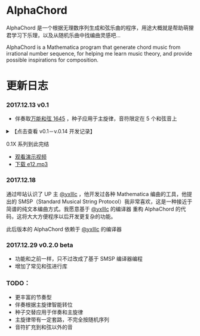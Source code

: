 AlphaChord
======

AlphaChord 是一个根据无理数序列生成和弦乐曲的程序，用途大概就是帮助萌狸君学习下乐理，以及从随机乐曲中找编曲灵感吧…

AlphaChord is a Mathematica program that generate chord music from irrational number sequence, for helping me learn music theory, and provide possible inspirations for composition.



更新日志
======

### 2017.12.13 v0.1

- 伴奏取[万能和弦 1645](https://www.bilibili.com/video/av17160192/) ，种子应用于主旋律，音符限定在 5 个和弦音上

<details>

<summary>【点击查看 v0.1－v.0.14 开发记录】</summary>

### 2017.12.14 v0.11

- 伴奏加入节奏一分为二和手动设置转位
- 主旋律在一个小节内用相同序列

### 2017.12.14 v0.12

- 主旋律数量翻倍，加入节奏提取表
- 主旋律每换一小节使用不同的节奏表，奇偶小节疏密交错，同样根据种子生成
- 主旋律乐器改成 Flute
- 主旋律每小节的第三段铺满

### 2017.12.14 v0.13

- 主旋律交替使用 Flute 和 Piano
- 伴奏音量小于主旋律音量

### 2017.12.14 v0.14

- 每两小节伴奏用不同节奏，同样根据种子生成
- 伴奏前面铺一节再进主旋律
- 中间和末尾加多音阶连弹点缀

### 2017.12.17 v0.14.1

- 修少量 bug

</details>


0.1X 系列到此完结

- [观看演示视频](http://www.bilibili.com/video/av17271600/)
- [下载 e12.mp3](https://github.com/LePtC/AlphaChord/raw/master/v0.14.1/e12.mp3)




### 2017.12.18

通过哔站认识了 UP 主 [@yxlllc](http://space.bilibili.com/75304607) ，他开发过各种 Mathematica 编曲的工具，他提出的 SMSP（Standard Musical String Protocol）我非常喜欢，这是一种接近于简谱的纯文本编曲方式。我愿意基于 [@yxlllc](https://github.com/yxlllc) 的编译器 重构 AlphaChord 的代码，这将大大方便程序以后开发更复杂的功能。

此后版本的 AlphaChord 依赖于 [@yxlllc](https://github.com/yxlllc) 的编译器

### 2017.12.29 v0.2.0 beta

- 功能和之前一样，只不过改成了基于 SMSP 编译器编程
- 增加了常见和弦进行库



### TODO：

- 更丰富的节奏型
- 伴奏根据主旋律智能转位
- 种子交替应用于伴奏和主旋律
- 主旋律带有一定套路，不完全按随机序列
- 音符扩充到和弦以外的音
